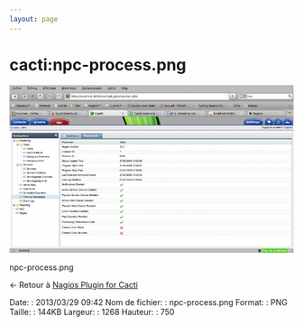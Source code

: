 ```yaml
---
layout: page
---
```


cacti:npc-process.png
=====================

[![npc-process.png](../../assets/media/cacti/npc-process.png@cache=&w=900&h=532 "npc-process.png")](../../assets/media/cacti/npc-process.png@cache= "Afficher le fichier original")

npc-process.png

← Retour à [Nagios Plugin for
Cacti](../../nagios/integration/npc.html "nagios:integration:npc")

Date:
:   2013/03/29 09:42
Nom de fichier:
:   npc-process.png
Format:
:   PNG
Taille:
:   144KB
Largeur:
:   1268
Hauteur:
:   750

